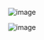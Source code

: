 ![image](https://user-images.githubusercontent.com/68271765/142983773-d2f0475b-86ec-42ef-98a0-c9f3c7c8e484.png)

![image](https://user-images.githubusercontent.com/68271765/142983786-4e506a72-cdfd-4362-a98f-4cd30ecd3f26.png)
